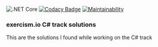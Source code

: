 ![.NET Core](https://github.com/mihailfox/exercism-solutions-csharp/workflows/.NET%20Core/badge.svg)
[![Codacy Badge](https://api.codacy.com/project/badge/Grade/bfce36228bc04e56a81a8c93a7f45f95)](https://app.codacy.com/manual/mihailfox/exercism-solutions-csharp?utm_source=github.com&utm_medium=referral&utm_content=mihailfox/exercism-solutions-csharp&utm_campaign=Badge_Grade_Settings)
[![Maintainability](https://api.codeclimate.com/v1/badges/51208736fbbc052bb16f/maintainability)](https://codeclimate.com/github/mihailfox/exercism-solutions-csharp/maintainability)
### exercism.io C# track solutions
This are the solutions I found while working on the C# track
